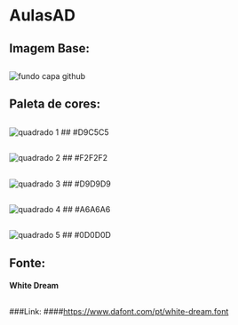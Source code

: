 # AulasAD

## Imagem Base: 
##
![fundo capa github](https://user-images.githubusercontent.com/80074956/142629288-0eab2edf-fb45-42c2-a95c-a3ac5300433a.jpg)
##
## Paleta de cores:
##
![quadrado 1](https://user-images.githubusercontent.com/80074956/142628496-b77cda5c-5ae9-4fd6-ba48-e1223f16b0bb.png) ## #D9C5C5
##
![quadrado 2](https://user-images.githubusercontent.com/80074956/142628619-b9a862f2-cc36-49c1-8e4a-f02c910c058b.png) ## #F2F2F2
##
![quadrado 3](https://user-images.githubusercontent.com/80074956/142628696-77d823df-3e9c-447f-806b-ecea6da928fe.png) ## #D9D9D9
##
![quadrado 4](https://user-images.githubusercontent.com/80074956/142628786-a0700629-3ead-4475-ad8f-841b8db14052.png) ## #A6A6A6
##
![quadrado 5](https://user-images.githubusercontent.com/80074956/142628870-8d5721f6-4788-4790-88b2-feea7023c2ba.png) ## #0D0D0D
##
## Fonte: 
#### White Dream
##
###Link: 
####https://www.dafont.com/pt/white-dream.font






